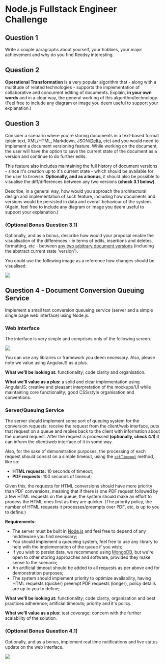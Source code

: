 # Node.js Fullstack Engineer Challenge

## Question 1

Write a couple paragraphs about yourself, your hobbies, your major achievement and why do you find Reedsy interesting.

## Question 2

**Operational Transformation** is a very popular algorithm that - along with a multitude of related technologies - supports the implementation of collaborative and concurrent editing of documents. Explain, **in your own words** and in a clear way, the general working of this algorithm/technology. (Feel free to include any diagram or image you deem useful to support your explanation.)

## Question 3

Consider a scenario where you're storing documents in a text-based format (plain text, XML/HTML, Markdown, JSON/[Delta](https://quilljs.com/docs/delta), etc) and you would need to implement a document versioning feature. While working on the document, the user will have the option to save the current state of the document as a version and continue to do further edits.

This feature also includes maintaining the full history of document versions - since it's creation up to it's current state - which should be available for the user to browse. **Optionally, and as a bonus**, it should also be possible to visualise the diff/differences between any two versions **(check 3.1 below)**.

Describe, in a general way, how would you approach the architectural design and implementation of such feature, including how documents and versions would be persisted in data and overall behaviour of the system. (Again, feel free to include any diagram or image you deem useful to support your explanation.)

### (Optional Bonus Question 3.1)

Optionally, and as a bonus, describe how would your proposal enable the visualisation of the differences - in terms of edits, insertions and deletes, formatting, etc - between <u>any two arbitrary document versions</u> (including the abstract current state 'version').

You could use the following image as a reference how changes should be visualised:

![](http://content.gcflearnfree.org/topics/174/wd10_reviewing_example.png)

## Question 4 - Document Conversion Queuing Service

Implement a small text conversion queueing service (server and a simple single page web interface) using Node.js.

### Web Interface

The interface is very simple and comprises only of the following screen.

![](https://gist.githubusercontent.com/pedrosanta/ae0c133195fdcdb9663a41bb0cfb253a/raw/d91f7e00776fa576ba3b7ce6d094936dd158cb8f/1-conversions-screen.png)

You can use any libraries or framework you deem necessary. Also, please note we value using AngularJS as a plus.

**What we'll be looking at:** functionality; code clarity and organisation.

**What we'll value as a plus:** a solid and clear implementation using AngularJS; creative and pleasant interpretation of the mockups/UI while maintaining core functionality; good CSS/style organisation and conventions.

### Server/Queuing Service

The server should implement some sort of queuing system for the conversion requests: receive the request from the client/web interface, puts that request on a queue and replies back to the client with information about the queued request. After the request is processed **(optionally, check 4.1)** it can inform the client/web interface of it in some way.

Also, for the sake of demonstration purposes, the processing of each request should consist on a simple timeout, using the [`setTimeout`](https://nodejs.org/api/timers.html#timers_settimeout_callback_delay_args) method, like so:

- **HTML requests:** 10 seconds of timeout;
- **PDF requests:** 100 seconds of timeout;

Given this, the requests for HTML conversions should have more priority than PDF conversions, meaning that if there is one PDF request followed by a few HTML requests on the queue, the system should make an effort to process the HTML ones first as they are quicker. (The priority policy, the number of HTML requests it processes/preempts over PDF, etc, is up to you to define.)

**Requirements:**

- The server must be built in <u>Node.js</u> and feel free to depend of any middleware you find necessary;
- You should implement a queueing system, feel free to use any library to help with the implementation of the queue if you wish;
- If you wish to persist data, we recommend using [MongoDB](https://www.mongodb.com), but we're open to other storing approaches and software, provided they make sense to the scenario;
- An artificial timeout should be added to all requests as per above and for demonstration purposes;
- The system should implement priority to optimize availability, having HTML requests (quicker) preempt PDF requests (longer), policy details are up to you to define;

**What we'll be looking at:** functionality; code clarity, organisation and best practices adherence; artificial timeouts; priority and it's policy.

**What we'll value as a plus:** test coverage; concern with the further scalability of the solution.

### (Optional Bonus Question 4.1)

Optionally, and as a bonus, implement real time notifications and live status update on the web interface.

![](https://gist.githubusercontent.com/pedrosanta/ae0c133195fdcdb9663a41bb0cfb253a/raw/d91f7e00776fa576ba3b7ce6d094936dd158cb8f/2-conversions-notifications-screen.png)
